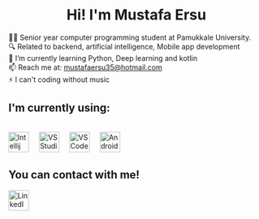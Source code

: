 <h1 align="center">Hi! I'm Mustafa Ersu </h1>

<p align="left">👨‍💻 Senior year computer programming student at Pamukkale University.<br>
🔍 Related to backend, artificial intelligence, Mobile app development<br>
🌱 I’m currently learning Python, Deep learning and kotlin<br>
📫 Reach me at: <a href="mailto:mustafaersu35@hotmail.com">mustafaersu35@hotmail.com</a><br>
⚡ I can't coding without music<br>
</p>
<h2 align="left">I'm currently using:</h2><br>
<div align="left">
  <img src="[https://www.stickpng.com/es/img/iconos-logotipos-emojis/companias-technologicas/logo-intellij-idea]" height="40" alt="Intellij Idea" />
  <img width="12" />
  <img src="[https://www.stickpng.com/es/img/iconos-logotipos-emojis/companias-technologicas/icono-del-logotipo-de-visual-studio]" height="40" alt="VS Studio" />
  <img width="12" />
  <img src="[https://www.stickpng.com/es/img/iconos-logotipos-emojis/ranunculos/miniatura-del-logotipo-de-visual-studio-code]" height="40" alt="VS Code" />
  <img width="12" />
  <img src="[https://www.stickpng.com/es/img/deporte/estudios-de-animacion/cabeza-android]" height="40" alt="Android Studio" />
  <img width="12" /
</div>

<h2 align="left">You can contact with me!</h2>
<div align="left">
  <a href="https://www.linkedin.com/in/mustafa-ersu-19a663296/" target="_blank">
    <img src="[https://www.stickpng.com/es/img/comics-y-fantasia/scribblenauts/logotipo-de-la-aplicacion-de-linkedin]" width="40" height="40" alt="LinkedIn" />
</div>
